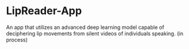 # LipReader-App

An app that utilizes an advanced deep learning model capable of deciphering lip movements from silent videos of individuals speaking.
(in process)
